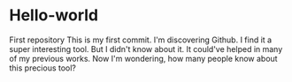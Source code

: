 # Hello-world
First repository
This is my first commit. 
I'm discovering Github. I find it a super interesting tool.
But I didn't know about it.
It could've helped in many of my previous works.
Now I'm wondering, how many people know about this precious tool?
